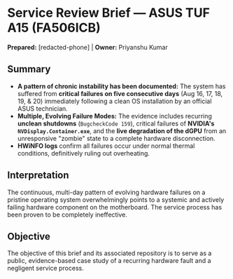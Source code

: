﻿# Service Review Brief — ASUS TUF A15 (FA506ICB)
**Prepared:** [redacted-phone] | **Owner:** Priyanshu Kumar

## Summary
- **A pattern of chronic instability has been documented:** The system has suffered from **critical failures on five consecutive days** (Aug 16, 17, 18, 19, & 20) immediately following a clean OS installation by an official ASUS technician.
- **Multiple, Evolving Failure Modes:** The evidence includes recurring **unclean shutdowns** (`BugcheckCode 159`), critical failures of **NVIDIA's `NVDisplay.Container.exe`**, and the **live degradation of the dGPU** from an unresponsive "zombie" state to a complete hardware disconnection.
- **HWiNFO logs** confirm all failures occur under normal thermal conditions, definitively ruling out overheating.

## Interpretation
The continuous, multi-day pattern of evolving hardware failures on a pristine operating system overwhelmingly points to a systemic and actively failing hardware component on the motherboard. The service process has been proven to be completely ineffective.

## Objective
The objective of this brief and its associated repository is to serve as a public, evidence-based case study of a recurring hardware fault and a negligent service process.
